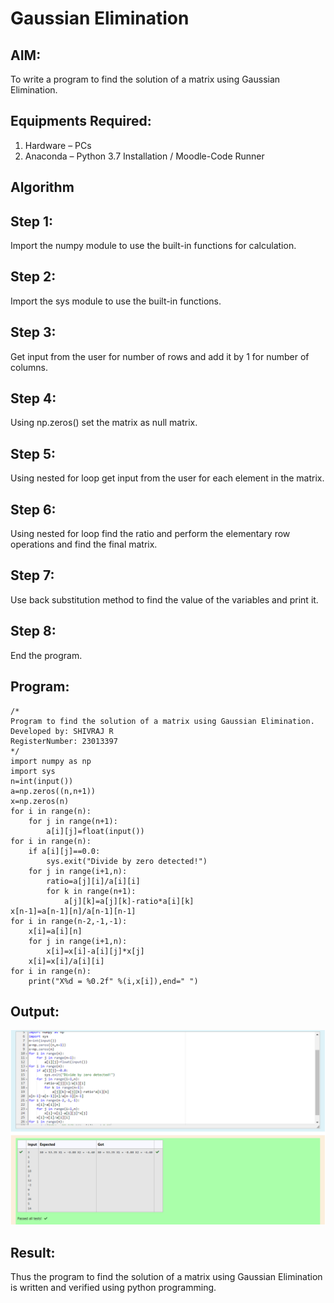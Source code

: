 # Gaussian Elimination

## AIM:
To write a program to find the solution of a matrix using Gaussian Elimination.

## Equipments Required:
1. Hardware – PCs
2. Anaconda – Python 3.7 Installation / Moodle-Code Runner

## Algorithm
## Step 1:
Import the numpy module to use the built-in functions for calculation.

## Step 2:
Import the sys module to use the built-in functions.

## Step 3:
Get input from the user for number of rows and add it by 1 for number of columns.

## Step 4:
Using np.zeros() set the matrix as null matrix.

## Step 5:
Using nested for loop get input from the user for each element in the matrix.

## Step 6:
Using nested for loop find the ratio and perform the elementary row operations and find the final matrix.

## Step 7:
Use back substitution method to find the value of the variables and print it.

## Step 8:
End the program.
## Program:
```
/*
Program to find the solution of a matrix using Gaussian Elimination.
Developed by: SHIVRAJ R
RegisterNumber: 23013397
*/
import numpy as np
import sys
n=int(input())
a=np.zeros((n,n+1))
x=np.zeros(n)
for i in range(n):
    for j in range(n+1):
        a[i][j]=float(input())
for i in range(n):
    if a[i][j]==0.0:
        sys.exit("Divide by zero detected!")
    for j in range(i+1,n):
        ratio=a[j][i]/a[i][i]
        for k in range(n+1):
            a[j][k]=a[j][k]-ratio*a[i][k]
x[n-1]=a[n-1][n]/a[n-1][n-1]
for i in range(n-2,-1,-1):
    x[i]=a[i][n]
    for j in range(i+1,n):
        x[i]=x[i]-a[i][j]*x[j]
    x[i]=x[i]/a[i][i]
for i in range(n):
    print("X%d = %0.2f" %(i,x[i]),end=" ")
```

## Output:
![Alt text](Gaussian.png)


## Result:
Thus the program to find the solution of a matrix using Gaussian Elimination is written and verified using python programming.

